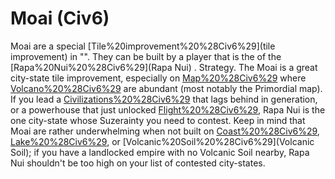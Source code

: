 # Moai (Civ6)

Moai are a special [Tile%20improvement%20%28Civ6%29](tile improvement) in "". They can be built by a player that is the of the [Rapa%20Nui%20%28Civ6%29](Rapa Nui) .
Strategy.
The Moai is a great city-state tile improvement, especially on [Map%20%28Civ6%29](maps) where [Volcano%20%28Civ6%29](Volcanoes) are abundant (most notably the Primordial map). If you lead a [Civilizations%20%28Civ6%29](civilization) that lags behind in generation, or a powerhouse that just unlocked [Flight%20%28Civ6%29](Flight), Rapa Nui is the one city-state whose Suzerainty you need to contest. Keep in mind that Moai are rather underwhelming when not built on [Coast%20%28Civ6%29](Coast), [Lake%20%28Civ6%29](Lake), or [Volcanic%20Soil%20%28Civ6%29](Volcanic Soil); if you have a landlocked empire with no Volcanic Soil nearby, Rapa Nui shouldn't be too high on your list of contested city-states.